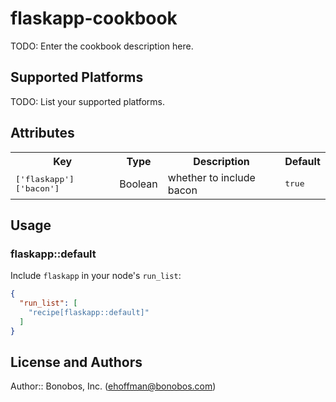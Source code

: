 # flaskapp-cookbook

TODO: Enter the cookbook description here.

## Supported Platforms

TODO: List your supported platforms.

## Attributes

<table>
  <tr>
    <th>Key</th>
    <th>Type</th>
    <th>Description</th>
    <th>Default</th>
  </tr>
  <tr>
    <td><tt>['flaskapp']['bacon']</tt></td>
    <td>Boolean</td>
    <td>whether to include bacon</td>
    <td><tt>true</tt></td>
  </tr>
</table>

## Usage

### flaskapp::default

Include `flaskapp` in your node's `run_list`:

```json
{
  "run_list": [
    "recipe[flaskapp::default]"
  ]
}
```

## License and Authors

Author:: Bonobos, Inc. (<ehoffman@bonobos.com>)
